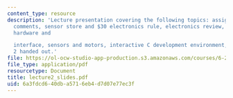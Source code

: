```yaml
---
content_type: resource
description: 'Lecture presentation covering the following topics: assignment 1: general
  comments, sensor store and $30 electronics rule, electronics review, handy board
  hardware and

  interface, sensors and motors, interactive C development environment, and assignment
  2 handed out.'
file: https://ol-ocw-studio-app-production.s3.amazonaws.com/courses/6-270-autonomous-robot-design-competition-january-iap-2005/6a3fdcd640dba5716eb4d7d07e77ec3f_lecture2_slides.pdf
file_type: application/pdf
resourcetype: Document
title: lecture2_slides.pdf
uid: 6a3fdcd6-40db-a571-6eb4-d7d07e77ec3f
---
```

